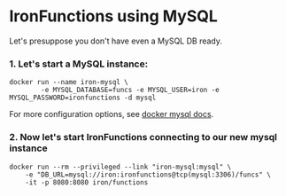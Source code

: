 # IronFunctions using MySQL

Let's presuppose you don't have even a MySQL DB ready.

### 1. Let's start a MySQL instance:

```
docker run --name iron-mysql \
        -e MYSQL_DATABASE=funcs -e MYSQL_USER=iron -e MYSQL_PASSWORD=ironfunctions -d mysql
``` 

For more configuration options, see [docker mysql docs](https://hub.docker.com/_/mysql/).

### 2. Now let's start IronFunctions connecting to our new mysql instance

```
docker run --rm --privileged --link "iron-mysql:mysql" \
    -e "DB_URL=mysql://iron:ironfunctions@tcp(mysql:3306)/funcs" \
    -it -p 8080:8080 iron/functions
```

